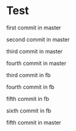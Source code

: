 # Test

first commit in master

second commit in master


third commit in master

fourth commit in master


third commit in fb

fourth commit in fb

fifth commit in fb

sixth commit in fb

fifth commit in master


